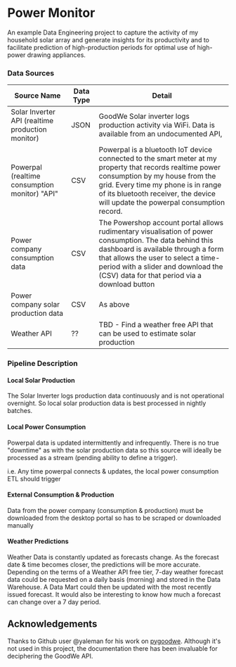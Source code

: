 # Power Monitor
An example Data Engineering project to capture the activity of my household solar array and generate insights for its productivity and to facilitate prediction of high-production periods for optimal use of high-power drawing appliances.

### Data Sources

| Source Name                                      | Data Type | Detail                                                                                                                                                                                                                                                                      |
|--------------------------------------------------|----------|-----------------------------------------------------------------------------------------------------------------------------------------------------------------------------------------------------------------------------------------------------------------------------|
| Solar Inverter API (realtime production monitor) | JSON     | GoodWe Solar inverter logs production activity via WiFi. Data is available from an undocumented API,                                                                                                                                                                        
| Powerpal (realtime consumption monitor) "API"    | CSV      | Powerpal is a bluetooth IoT device connected to the smart meter at my property that records realtime power consumption by my house from the grid. Every time my phone is in range of its bluetooth receiver, the device will update the powerpal consumption record.        
| Power company consumption data                   | CSV      | The Powershop account portal allows rudimentary visualisation of power consumption. The data behind this dashboard is available through a form that allows the user to select a time-period with a slider and download the (CSV) data for that period via a download button |
| Power company solar production data              | CSV      | As above                                                                                                                                                                                                                                                                    |                                                                                                                                                                                                                                                                            |
| Weather API                                      | ?? | TBD - Find a weather free API that can be used to estimate solar production                                                                                                                                                                                                 |

### Pipeline Description

#### Local Solar Production
The Solar Inverter logs production data continuously and is not operational overnight. So local solar production data is best processed in nightly batches. 

#### Local Power Consumption
Powerpal data is updated intermittently and infrequently. There is no true "downtime" as with the solar production data so this source will ideally be processed as a stream (pending ability to define a trigger).

i.e. Any time powerpal connects & updates, the local power consumption ETL should trigger

#### External Consumption & Production
Data from the power company (consumption & production) must be downloaded from the desktop portal so has to be scraped or downloaded manually

#### Weather Predictions
Weather Data is constantly updated as forecasts change. As the forecast date & time becomes closer, the predictions will be more accurate. Depending on the terms of a Weather API free tier, 7-day weather forecast data could be requested on a daily basis (morning) and stored in the Data Warehouse. A Data Mart could then be updated with the most recently issued forecast. It would also be interesting to know how much a forecast can change over a 7 day period.

## Acknowledgements
Thanks to Github user @yaleman for his work on [pygoodwe](https://www.github.com/yaleman/pygoodwe). Although it's not used in this project, the documentation there has been invaluable for deciphering the GoodWe API.